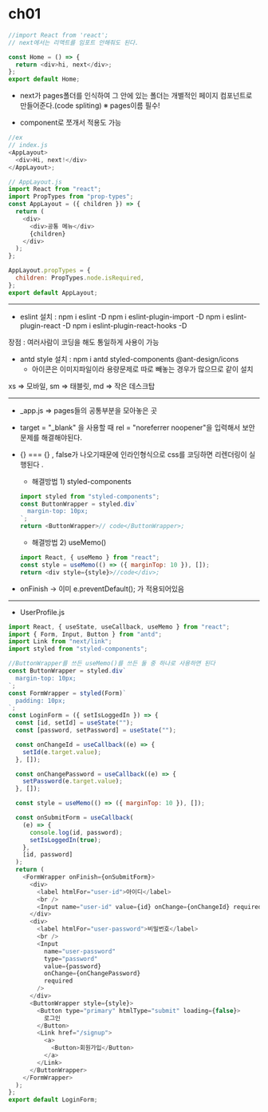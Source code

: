 # ch01

```js
//import React from 'react';
// next에서는 리액트를 임포트 안해줘도 된다.

const Home = () => {
  return <div>hi, next</div>;
};
export default Home;
```

- next가 pages폴더를 인식하여 그 안에 있는 폴더는 개별적인 페이지 컴포넌트로 만들어준다.(code spliting)
  ※ pages이름 필수!

- component로 쪼개서 적용도 가능

```js
//ex
// index.js
<AppLayout>
  <div>Hi, next!</div>
</AppLayout>;

// AppLayout.js
import React from "react";
import PropTypes from "prop-types";
const AppLayout = ({ children }) => {
  return (
    <div>
      <div>공통 메뉴</div>
      {children}
    </div>
  );
};

AppLayout.propTypes = {
  children: PropTypes.node.isRequired,
};
export default AppLayout;
```

---

- eslint
  설치 : npm i eslint -D
  npm i eslint-plugin-import -D
  npm i eslint-plugin-react -D
  npm i eslint-plugin-react-hooks -D

장점 : 여러사람이 코딩을 해도 통일하게 사용이 가능

- antd style
  설치 : npm i antd styled-components @ant-design/icons
  - 아이콘은 이미지파일이라 용량문제로 따로 빼놓는 경우가 많으므로 같이 설치

xs => 모바일, sm => 태블릿, md => 작은 데스크탑

---

- \_app.js => pages들의 공통부분을 모아놓은 곳

- target = "\_blank" 을 사용할 때 rel = "noreferrer noopener"을 입력해서 보안문제를 해결해야된다.

- {} === {} , false가 나오기때문에 인라인형식으로 css를 코딩하면 리렌더링이 실행된다 .

  - 해결방법 1) styled-components

  ```js
  import styled from "styled-components";
  const ButtonWrapper = styled.div`
    margin-top: 10px;
  `;
  return <ButtonWrapper>// code</ButtonWrapper>;
  ```

  - 해결방법 2) useMemo()

  ```js
  import React, { useMemo } from "react";
  const style = useMemo(() => ({ marginTop: 10 }), []);
  return <div style={style}>//code</div>;
  ```

- onFinish -> 이미 e.preventDefault(); 가 적용되어있음

---

- UserProfile.js

```js
import React, { useState, useCallback, useMemo } from "react";
import { Form, Input, Button } from "antd";
import Link from "next/link";
import styled from "styled-components";

//ButtonWrapper를 쓰든 useMemo()를 쓰든 둘 중 하나로 사용하면 된다
const ButtonWrapper = styled.div`
  margin-top: 10px;
`;
const FormWrapper = styled(Form)`
  padding: 10px;
`;
const LoginForm = ({ setIsLoggedIn }) => {
  const [id, setId] = useState("");
  const [password, setPassword] = useState("");

  const onChangeId = useCallback((e) => {
    setId(e.target.value);
  }, []);

  const onChangePassword = useCallback((e) => {
    setPassword(e.target.value);
  }, []);

  const style = useMemo(() => ({ marginTop: 10 }), []);

  const onSubmitForm = useCallback(
    (e) => {
      console.log(id, password);
      setIsLoggedIn(true);
    },
    [id, password]
  );
  return (
    <FormWrapper onFinish={onSubmitForm}>
      <div>
        <label htmlFor="user-id">아이디</label>
        <br />
        <Input name="user-id" value={id} onChange={onChangeId} required />
      </div>
      <div>
        <label htmlFor="user-password">비밀번호</label>
        <br />
        <Input
          name="user-password"
          type="password"
          value={password}
          onChange={onChangePassword}
          required
        />
      </div>
      <ButtonWrapper style={style}>
        <Button type="primary" htmlType="submit" loading={false}>
          로그인
        </Button>
        <Link href="/signup">
          <a>
            <Button>회원가입</Button>
          </a>
        </Link>
      </ButtonWrapper>
    </FormWrapper>
  );
};
export default LoginForm;
```
